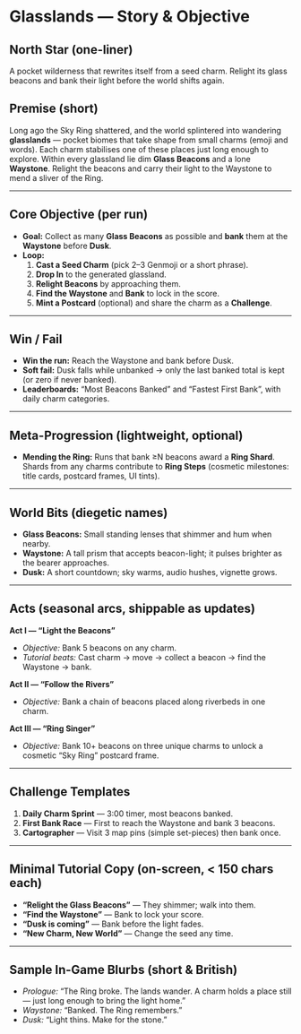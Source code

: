# Glasslands — Story & Objective

## North Star (one-liner)
A pocket wilderness that rewrites itself from a seed charm. Relight its glass beacons and bank their light before the world shifts again.

## Premise (short)
Long ago the Sky Ring shattered, and the world splintered into wandering **glasslands** — pocket biomes that take shape from small charms (emoji and words). Each charm stabilises one of these places just long enough to explore. Within every glassland lie dim **Glass Beacons** and a lone **Waystone**. Relight the beacons and carry their light to the Waystone to mend a sliver of the Ring.

---

## Core Objective (per run)
- **Goal:** Collect as many **Glass Beacons** as possible and **bank** them at the **Waystone** before **Dusk**.
- **Loop:**  
  1) **Cast a Seed Charm** (pick 2–3 Genmoji or a short phrase).  
  2) **Drop In** to the generated glassland.  
  3) **Relight Beacons** by approaching them.  
  4) **Find the Waystone** and **Bank** to lock in the score.  
  5) **Mint a Postcard** (optional) and share the charm as a **Challenge**.

---

## Win / Fail
- **Win the run:** Reach the Waystone and bank before Dusk.  
- **Soft fail:** Dusk falls while unbanked → only the last banked total is kept (or zero if never banked).  
- **Leaderboards:** “Most Beacons Banked” and “Fastest First Bank”, with daily charm categories.

---

## Meta-Progression (lightweight, optional)
- **Mending the Ring:** Runs that bank ≥N beacons award a **Ring Shard**. Shards from any charms contribute to **Ring Steps** (cosmetic milestones: title cards, postcard frames, UI tints).

---

## World Bits (diegetic names)
- **Glass Beacons:** Small standing lenses that shimmer and hum when nearby.  
- **Waystone:** A tall prism that accepts beacon-light; it pulses brighter as the bearer approaches.  
- **Dusk:** A short countdown; sky warms, audio hushes, vignette grows.

---

## Acts (seasonal arcs, shippable as updates)
**Act I — “Light the Beacons”**  
- *Objective:* Bank 5 beacons on any charm.  
- *Tutorial beats:* Cast charm → move → collect a beacon → find the Waystone → bank.

**Act II — “Follow the Rivers”**  
- *Objective:* Bank a chain of beacons placed along riverbeds in one charm.

**Act III — “Ring Singer”**  
- *Objective:* Bank 10+ beacons on three unique charms to unlock a cosmetic “Sky Ring” postcard frame.

---

## Challenge Templates
1) **Daily Charm Sprint** — 3:00 timer, most beacons banked.  
2) **First Bank Race** — First to reach the Waystone and bank 3 beacons.  
3) **Cartographer** — Visit 3 map pins (simple set-pieces) then bank once.

---

## Minimal Tutorial Copy (on-screen, < 150 chars each)
- **“Relight the Glass Beacons”** — They shimmer; walk into them.  
- **“Find the Waystone”** — Bank to lock your score.  
- **“Dusk is coming”** — Bank before the light fades.  
- **“New Charm, New World”** — Change the seed any time.

---

## Sample In-Game Blurbs (short & British)
- *Prologue:* “The Ring broke. The lands wander. A charm holds a place still — just long enough to bring the light home.”  
- *Waystone:* “Banked. The Ring remembers.”  
- *Dusk:* “Light thins. Make for the stone.”
